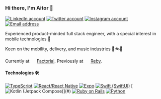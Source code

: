### Hi there, I'm Aitor 👋

[![LinkedIn account](https://img.shields.io/badge/-aitorct-2867B2?logo=linkedin&logoColor=white&style=flat)](https://www.linkedin.com/in/aitorct/)
[![Twitter account](https://img.shields.io/badge/-aitor__ct-00acee?logo=twitter&logoColor=white&style=flat)](https://twitter.com/aitor_ct)
[![Instagram account](https://img.shields.io/badge/-aitor__ct-E4405F?logo=instagram&logoColor=white&style=flat)](https://www.instagram.com/aitor_ct/)
[![Email address](https://img.shields.io/badge/-aitor.cubeles@utexas.edu-EA4335?logo=gmail&logoColor=white&style=flat)](mailto:aitor.cubeles@utexas.edu)

Experienced product-minded full stack engineer, with a special interest in mobile technologies 📱

Keen on the mobility, delivery, and music industries 🛴🚲🎹


Currently at <a href="#"><img src="https://i.imgur.com/r86K53x.png" width="16" height="16" /></a> [Factorial](https://factorialhr.com). Previously at <a href="#"><img src="https://i.imgur.com/YFtoXJq.png" width="16" height="16" /></a> [Reby](https://reby.co).

#### Technologies 🛠

[![TypeScript](https://img.shields.io/badge/-TypeScript-3178C6?logo=typescript&logoColor=white&style=flat)](#)
[![React/React Native](https://img.shields.io/badge/-React_+_React%20Native-61DAFB?logo=react&logoColor=grey&style=flat)](#)
[![Expo](https://img.shields.io/badge/-Expo-000020?logo=expo&logoColor=white&style=flat)](#)
[![Swift (SwiftUI)](https://img.shields.io/badge/-Swift_(SwiftUI)-F05138?logo=swift&logoColor=white&style=flat)](#)
[![Kotlin (Jetpack Compose)](https://img.shields.io/badge/-Kotlin_(Jetpack_Compose)-7F52FF?logo=kotlin&logoColor=white&style=flat)](#)
[![Ruby on Rails](https://img.shields.io/badge/-Ruby%20on%20Rails-CC0000?logo=rubyonrails&logoColor=white&style=flat)](#)
[![Python](https://img.shields.io/badge/-Python-3776AB?logo=python&logoColor=white&style=flat)](#)
